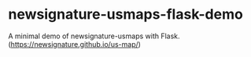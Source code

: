# newsignature-usmaps-flask-demo
A minimal demo of newsignature-usmaps with Flask.   (https://newsignature.github.io/us-map/)
